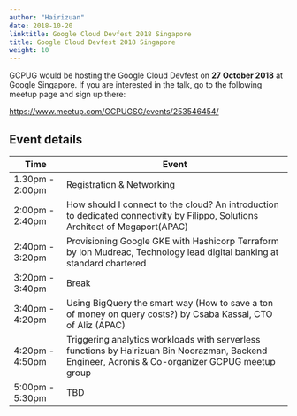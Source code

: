```yaml
---
author: "Hairizuan"
date: 2018-10-20
linktitle: Google Cloud Devfest 2018 Singapore
title: Google Cloud Devfest 2018 Singapore
weight: 10
---
```


GCPUG would be hosting the Google Cloud Devfest on **27 October 2018** at Google Singapore. If you are interested in the talk, go to the following meetup page and sign up there:

https://www.meetup.com/GCPUGSG/events/253546454/

## Event details

| Time            | Event                                                                                                                                            |
| --------------- | ------------------------------------------------------------------------------------------------------------------------------------------------ |
| 1.30pm - 2:00pm | Registration & Networking                                                                                                                        |
| 2:00pm - 2:40pm | How should I connect to the cloud? An introduction to dedicated connectivity by Filippo, Solutions Architect of Megaport(APAC)                   |
| 2:40pm - 3:20pm | Provisioning Google GKE with Hashicorp Terraform by Ion Mudreac, Technology lead digital banking at standard chartered                           |
| 3:20pm - 3:40pm | Break                                                                                                                                            |
| 3:40pm - 4:20pm | Using BigQuery the smart way (How to save a ton of money on query costs?) by Csaba Kassai, CTO of Aliz (APAC)                                    |
| 4:20pm - 4:50pm | Triggering analytics workloads with serverless functions by Hairizuan Bin Noorazman, Backend Engineer, Acronis & Co-organizer GCPUG meetup group |
| 5:00pm - 5:30pm | TBD                                                                                                                                              |
